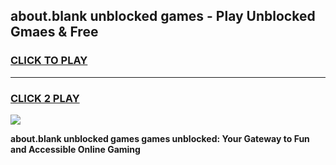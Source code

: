 
## about.blank unblocked games - Play Unblocked Gmaes & Free
<h3>
<a href="https://news.freeplayer.one?title=about.blank_unblocked_games&ref=16F">CLICK TO PLAY</a></h3>
<hr>

<h3>
<a href="https://news.freeplayer.one?title=about.blank_unblocked_games&ref=16F">CLICK 2 PLAY</a>
  
</h3>

<a href="https://news.freeplayer.one?title=about.blank_unblocked_games&ref=16F/"><img src="https://clearcache.store/games.png"></a>


**about.blank unblocked games games unblocked: Your Gateway to Fun and Accessible Online Gaming**
